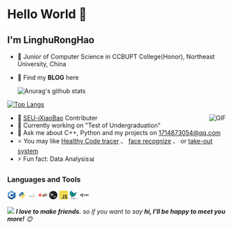 # Hello World 👋



## I'm LinghuRongHao

- 🔭 Junior of Computer Science in CCBUPT College(Honor), Northeast University, China

- 🙋 Find my **BLOG**  here   

  [HERE]: https://blog.csdn.net/weixin_43891901?spm=1001.2101.3001.5343

  ![Anurag's github stats](https://github-readme-stats.vercel.app/api?username=JackieLing&show_icons=true&theme=radical)



[![Top Langs](https://github-readme-stats.vercel.app/api/top-langs/?username=JackieLing&layout=compact)](https://github.com/anuraghazra/github-readme-stats)



<img align="right" alt="GIF" src="https://raw.githubusercontent.com/haoruilee/haoruilee/master/pic/pusheencode.gif" />



- 🤖️ [SEU-iXiaoBao](https://ixiaobao.github.io/xiaobao/) Contributer
- 🌱 Currently working on "Test of Undergraduation"
- 💬 Ask me about C++, Python and my projects on 1714873054@qq.com
- :star: You may like [Healthy Code tracer](https://github.com/haoruilee/M5Stack_Healthy_code_tracer) 、 [face recognize](https://github.com/haoruilee/Face_recognize) 、 or [take-out system](https://github.com/haoruilee/ZuiSuWaiMai-MFC)
- ⚡ Fun fact: Data Analysis📊

### Languages and Tools
<code><img height="20" src="https://raw.githubusercontent.com/github/explore/80688e429a7d4ef2fca1e82350fe8e3517d3494d/topics/cpp/cpp.png"></code>
<code><img height="20" src="https://raw.githubusercontent.com/github/explore/80688e429a7d4ef2fca1e82350fe8e3517d3494d/topics/python/python.png"></code>
<code><img height="20" src="https://raw.githubusercontent.com/github/explore/80688e429a7d4ef2fca1e82350fe8e3517d3494d/topics/mysql/mysql.png"></code>
<code><img height="20" src="https://raw.githubusercontent.com/github/explore/80688e429a7d4ef2fca1e82350fe8e3517d3494d/topics/git/git.png"></code>
<code><img height="20" src="https://raw.githubusercontent.com/github/explore/80688e429a7d4ef2fca1e82350fe8e3517d3494d/topics/terminal/terminal.png"></code>
<code><img height="20" src="https://raw.githubusercontent.com/github/explore/80688e429a7d4ef2fca1e82350fe8e3517d3494d/topics/javascript/javascript.png"></code>
<code><img height="20" src="https://raw.githubusercontent.com/github/explore/80688e429a7d4ef2fca1e82350fe8e3517d3494d/topics/latex/latex.png"></code>
<code><img height="20" src="https://raw.githubusercontent.com/github/explore/80688e429a7d4ef2fca1e82350fe8e3517d3494d/topics/unity/unity.png"></code>

<img src="https://media.giphy.com/media/LnQjpWaON8nhr21vNW/giphy.gif" width="60"> <em><b>I love to make friends.</b> so if you want to say <b>hi, I'll be happy to meet you more!</b> 😊</em>

